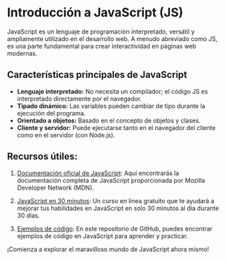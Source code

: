 # Introducción a JavaScript (JS)

JavaScript es un lenguaje de programación interpretado, versátil y ampliamente utilizado en el desarrollo web. A menudo abreviado como JS, es una parte fundamental para crear interactividad en páginas web modernas.

## Características principales de JavaScript

- **Lenguaje interpretado:** No necesita un compilador; el código JS es interpretado directamente por el navegador.
- **Tipado dinámico:** Las variables pueden cambiar de tipo durante la ejecución del programa.
- **Orientado a objetos:** Basado en el concepto de objetos y clases.
- **Cliente y servidor:** Puede ejecutarse tanto en el navegador del cliente como en el servidor (con Node.js).

## Recursos útiles:

1. [Documentación oficial de JavaScript](https://developer.mozilla.org/es/docs/Web/JavaScript): Aquí encontrarás la documentación completa de JavaScript proporcionada por Mozilla Developer Network (MDN).

2. [JavaScript en 30 minutos](https://javascript30.com/): Un curso en línea gratuito que te ayudará a mejorar tus habilidades en JavaScript en solo 30 minutos al día durante 30 días.

3. [Ejemplos de código](https://github.com/yourusername/tus-ejemplos-js): En este repositorio de GitHub, puedes encontrar ejemplos de código en JavaScript para aprender y practicar.

¡Comienza a explorar el maravilloso mundo de JavaScript ahora mismo!

